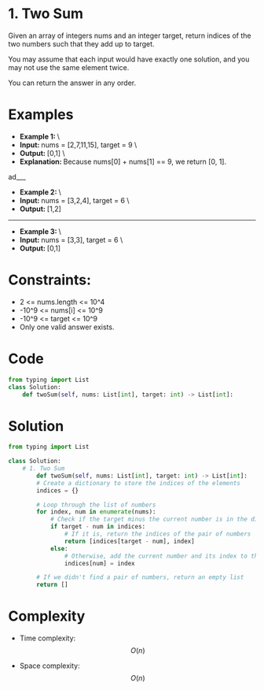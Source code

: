 # 1. Two Sum
Given an array of integers nums and an integer target, return indices of the two numbers such that they add up to target.

You may assume that each input would have exactly one solution, and you may not use the same element twice.

You can return the answer in any order.


# Examples
- <strong> Example 1: </strong> \
- <strong> Input: </strong> nums = [2,7,11,15], target = 9 \
- <strong> Output: </strong> [0,1] \
- <strong> Explanation: </strong> Because nums[0] + nums[1] == 9, we return [0, 1]. 

ad___

- <strong> Example 2: </strong> \
- <strong> Input: </strong> nums = [3,2,4], target = 6 \
- <strong> Output: </strong> [1,2] 

___

- <strong> Example 3: </strong> \
- <strong> Input: </strong> nums = [3,3], target = 6 \
- <strong> Output: </strong> [0,1] 

# Constraints:
    
- 2 <= nums.length <= 10^4
- -10^9 <= nums[i] <= 10^9
- -10^9 <= target <= 10^9
- Only one valid answer exists.


# Code
```python
from typing import List
class Solution:
    def twoSum(self, nums: List[int], target: int) -> List[int]:
```

# Solution
```python
from typing import List

class Solution:
    # 1. Two Sum
        def twoSum(self, nums: List[int], target: int) -> List[int]:
        # Create a dictionary to store the indices of the elements
        indices = {}

        # Loop through the list of numbers
        for index, num in enumerate(nums):
            # Check if the target minus the current number is in the dictionary
            if target - num in indices:
                # If it is, return the indices of the pair of numbers
                return [indices[target - num], index]
            else:
                # Otherwise, add the current number and its index to the dictionary
                indices[num] = index

        # If we didn't find a pair of numbers, return an empty list
        return []
```


# Complexity
- Time complexity: \
$$O(n)$$

- Space complexity: \
$$O(n)$$